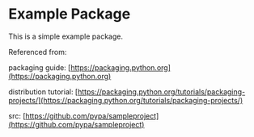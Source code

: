 # Example Package

This is a simple example package.

Referenced from:

packaging guide: [https://packaging.python.org](https://packaging.python.org)

distribution tutorial: [https://packaging.python.org/tutorials/packaging-projects/](https://packaging.python.org/tutorials/packaging-projects/)

src: [https://github.com/pypa/sampleproject](https://github.com/pypa/sampleproject)